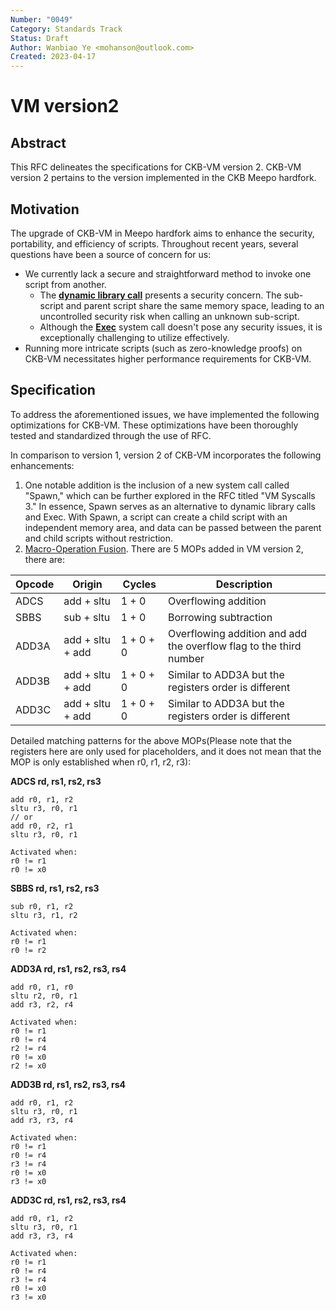 ```yaml
---
Number: "0049"
Category: Standards Track
Status: Draft
Author: Wanbiao Ye <mohanson@outlook.com>
Created: 2023-04-17
---
```


# VM version2

## Abstract

This RFC delineates the specifications for CKB-VM version 2. CKB-VM version 2 pertains to the version implemented in the CKB Meepo hardfork.

## **Motivation**

The upgrade of CKB-VM in Meepo hardfork aims to enhance the security, portability, and efficiency of scripts. Throughout recent years, several questions have been a source of concern for us:

- We currently lack a secure and straightforward method to invoke one script from another.
    - The **[dynamic library call](https://github.com/nervosnetwork/rfcs/blob/master/rfcs/0009-vm-syscalls/0009-vm-syscalls.md#load-cell-data-as-code)** presents a security concern. The sub-script and parent script share the same memory space, leading to an uncontrolled security risk when calling an unknown sub-script.
    - Although the **[Exec](https://github.com/nervosnetwork/rfcs/blob/master/rfcs/0034-vm-syscalls-2/0034-vm-syscalls-2.md#exec)** system call doesn't pose any security issues, it is exceptionally challenging to utilize effectively.
- Running more intricate scripts (such as zero-knowledge proofs) on CKB-VM necessitates higher performance requirements for CKB-VM.

## **Specification**

To address the aforementioned issues, we have implemented the following optimizations for CKB-VM. These optimizations have been thoroughly tested and standardized through the use of RFC.

In comparison to version 1, version 2 of CKB-VM incorporates the following enhancements:

1. One notable addition is the inclusion of a new system call called "Spawn," which can be further explored in the RFC titled "VM Syscalls 3." In essence, Spawn serves as an alternative to dynamic library calls and Exec. With Spawn, a script can create a child script with an independent memory area, and data can be passed between the parent and child scripts without restriction.
2. [Macro-Operation Fusion](https://en.wikichip.org/wiki/macro-operation_fusion). There are 5 MOPs added in VM version 2, there are:

| Opcode |      Origin      |  Cycles   |                            Description                             |
| ------ | ---------------- | --------- | ------------------------------------------------------------------ |
| ADCS   | add + sltu       | 1 + 0     | Overflowing addition                                               |
| SBBS   | sub + sltu       | 1 + 0     | Borrowing subtraction                                              |
| ADD3A  | add + sltu + add | 1 + 0 + 0 | Overflowing addition and add the overflow flag to the third number |
| ADD3B  | add + sltu + add | 1 + 0 + 0 | Similar to ADD3A but the registers order is different              |
| ADD3C  | add + sltu + add | 1 + 0 + 0 | Similar to ADD3A but the registers order is different              |

Detailed matching patterns for the above MOPs(Please note that the registers here are only used for placeholders, and it does not mean that the MOP is only established when r0, r1, r2, r3):

**ADCS rd, rs1, rs2, rs3**

```
add r0, r1, r2
sltu r3, r0, r1
// or
add r0, r2, r1
sltu r3, r0, r1

Activated when:
r0 != r1
r0 != x0
```

**SBBS rd, rs1, rs2, rs3**

```
sub r0, r1, r2
sltu r3, r1, r2

Activated when:
r0 != r1
r0 != r2
```

**ADD3A rd, rs1, rs2, rs3, rs4**

```
add r0, r1, r0
sltu r2, r0, r1
add r3, r2, r4

Activated when:
r0 != r1
r0 != r4
r2 != r4
r0 != x0
r2 != x0
```

**ADD3B rd, rs1, rs2, rs3, rs4**

```
add r0, r1, r2
sltu r3, r0, r1
add r3, r3, r4

Activated when:
r0 != r1
r0 != r4
r3 != r4
r0 != x0
r3 != x0
```

**ADD3C rd, rs1, rs2, rs3, rs4**

```
add r0, r1, r2
sltu r3, r0, r1
add r3, r3, r4

Activated when:
r0 != r1
r0 != r4
r3 != r4
r0 != x0
r3 != x0
```
